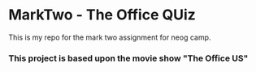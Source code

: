 # MarkTwo - The Office QUiz
This is my repo for the mark two assignment for neog camp.

### This project is based upon the movie show "The Office US"
